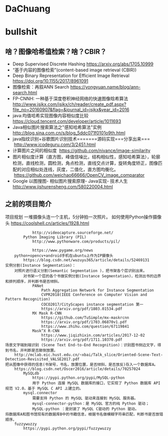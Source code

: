 # DaChuang
# bullshit

## 啥？图像哈希值检索？啥？CBIR？
- Deep Supervised Discrete Hashing https://arxiv.org/abs/1705.10999
- “基于内容的图像检索”(content-based image retrieval (CBIR))
- Deep Binary Representation for Efficient Image Retrieval https://doi.org/10.1155/2017/8961091
- 图像检索：再叙ANN Search https://yongyuan.name/blog/ann-search.html
- FP-CNNH: 一种基于深度卷积神经网络的快速图像晗希算法 
  http://www.jsjkx.com/jsjkx/ch/reader/create_pdf.aspx?file_no=20160907&flag=&journal_id=jsjkx&year_id=2016
- java:均值哈希实现图像内容相似度比较 https://cloud.tencent.com/developer/article/1011693
- Java相似图片搜索算法之"感知哈希算法"实例 http://blog.sina.com.cn/s/blog_5ddc071f0101o9th.html
- java指纹识别+谷歌图片识别技术=======源码实现===分享出来===
  http://www.icodeguru.com/3/2451.html
- 计算图片之间的相似度
  https://github.com/nivance/image-similarity
- 图片相似度计算（直方图，峰值信噪比，结构相似性，感知哈希算法），轮廓检测，直线检测，圆检测，角点检测，直线交点计算，旋转角度矫正，图像匹配的对应相似处连线，灰度，二值化，直方图均衡化。
  https://github.com/weichao66666/OpenCV_image_comparator  
- Google 以图搜图- 相似图片搜索原理- Java实现- 技术人生
  http://www.jishurensheng.com/580220004.html 
## 之前的项目简介
项目规划
	一堆摄像头连一个主机，5分钟拍一次照片。
		如何使用Python操作摄像头
			https://coolshell.cn/articles/1928.html
			
				http://videocapture.sourceforge.net/
			Python Imaging Library (PIL)
				http://www.pythonware.com/products/pil/
			
				https://www.pygame.org/news
		python+opencv+android手机在ubuntu上作为IP摄像头
			https://blog.csdn.net/wuzuyu365/article/details/52469131
	实例分割(Instance Segmentation)：
		对照片进行语义分割(Semantic Segmentation )，把书架各个层识别出来。
			对书架一个层的各个书做实例分割(Instance Segmentation)，检测出书的边界和排列顺序，并判断书是否倾斜。
				PANet
					Path Aggregation Network for Instance Segmentation
					CVPR2018(IEEE Conference on Computer Vision and Pattern Recognition)
					COCO2017/CityScapes instance segmentation 第一
					https://arxiv.org/pdf/1803.01534.pdf
				MX Mask R-CNN
					https://github.com/TuSimple/mx-maskrcnn
					https://arxiv.org/pdf/1703.06870v1.pdf
					https://www.zhihu.com/question/67119841
				Mask^X R-CNN 
					https://www.jiqizhixin.com/articles/2017-12-02
					https://arxiv.org/pdf/1711.10370.pdf
	场景文字端到端识别 (Scene Text End-to-End Recognition)：识别图书侧边文字，得到书名，并判断是否颠倒放置。
		http://mclab.eic.hust.edu.cn/~xbai/Talk_slice/Oriented-Scene-Text-Detection-Revisited_VALSE2017.pdf
	把从图像中获得的信息(书架号，书名，放置位置，是否倾斜，是否放反)存入一个数据库A。
		https://blog.csdn.net/Oscer2016/article/details/70257024
			MySQLdb 
				https://pypi.python.org/pypi/MySQL-python
				用于 Python 连接 MySQL 数据库的接口，它实现了 Python 数据库 API 规范 V2.0，基于 MySQL C API 上建立的。
			mysql.connector
				需要支持 Python 的 MySQL 驱动来连接到 MySQL 服务器。
				mysql-connector-python：是 MySQL 官方的纯 Python 驱动；
				MySQL-python ：是封装了 MySQL C驱动的 Python 驱动。
	将数据库A和图书馆现有的数据库B中的书籍信息，根据书名做模糊字符串匹配，判断书是否放错顺序。
		fuzzywuzzy
			https://pypi.python.org/pypi/fuzzywuzzy
